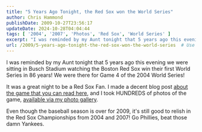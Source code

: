 ```yaml
---
title: "5 Years Ago Tonight, the Red Sox won the World Series"
author: Chris Hammond
publishDate: 2009-10-27T23:56:17
updateDate: 2024-10-28T04:04:44
tags: [ '2004', '2007', 'Photos', 'Red Sox', 'World Series' ]
excerpt: "I was reminded by my Aunt tonight that 5 years ago this evening we were sitting in Busch Stadium watching the Boston Red Sox win their first World Series in 86 years! We were there for Game 4 of the 2004 World Series!  It was a great night to be a Red Sox Fan. I made a decent blog post about the game that you can read here, and I took HUNDREDS of photos of the game, available via my photo gallery.  Even though the baseball season is over for 2009, it's still good to relish in the Red Sox Championships from 2004 and 2007! Go Phillies, beat those damn Yankees. "
url: /2009/5-years-ago-tonight-the-red-sox-won-the-world-series  # Use the generated URL with year
---
```

<p>I was reminded by my Aunt tonight that 5 years ago this evening we were sitting in Busch Stadium watching the Boston Red Sox win their first World Series in 86 years! We were there for Game 4 of the 2004 World Series!</p>  <p>It was a great night to be a Red Sox Fan. I made a decent blog post <a href="https://www.chrishammond.com/blog/itemid/141/friends-and-family-world-series-letter" target="_blank">about the game that you can read here</a>, and I took HUNDREDS of photos of the game, <a href="https://www.flickr.com/photos/chammond/albums/72157594541829383/" target="_blank">available via my photo gallery</a>.</p>  <p>Even though the baseball season is over for 2009, it's still good to relish in the Red Sox Championships from 2004 and 2007! Go Phillies, beat those damn Yankees.</p> 

